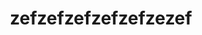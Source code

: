 ---
title: zefzefzefzefzefzezef
description:
navigation.icon: 'twemoji:memo'
contributors: ['draftproducts']
updatedAt: '2025-08-01'
---
